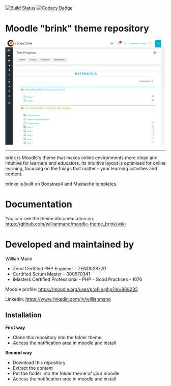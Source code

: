 [![Build Status](https://travis-ci.org/willianmano/moodle-theme_brink.svg?branch=master)](https://travis-ci.org/willianmano/moodle-theme_brink)
[![Codacy Badge](https://api.codacy.com/project/badge/Grade/e1c12730e50b4e479dc9a65dbeff6671)](https://www.codacy.com/app/willianmanoaraujo/moodle-theme_brink?utm_source=github.com&amp;utm_medium=referral&amp;utm_content=willianmano/moodle-theme_brink&amp;utm_campaign=Badge_Grade)


Moodle "brink" theme repository
===============================

![screenshot](pix/screenshot.jpg "brink Screenshot")

---------

brink is Moodle's theme that makes online environments more clean and intuitive for learners and educators. Its intuitive layout is optimised for online learning, focusing on the things that matter - your learning activities and content.

brinke is built on Boostrap4 and Mustache templates.

Documentation
=============

You can see the theme documentation on: https://github.com/willianmano/moodle-theme_brink/wiki

Developed and maintained by
===========================
Willian Mano
 - Zend Certified PHP Engineer - ZEND028770
 - Certified Scrum Master - 000570341
 - iMasters Certified Professional - PHP - Good Practices - 1076

Moodle profile: https://moodle.org/user/profile.php?id=968235

Linkedin:       https://www.linkedin.com/in/willianmano

Installation
------------

**First way**

- Clone this repository into the folder theme.
- Access the notification area in moodle and install

**Second way**

- Download this repository
- Extract the content
- Put the folder into the folder theme of your moodle
- Access the notification area in moodle and install
